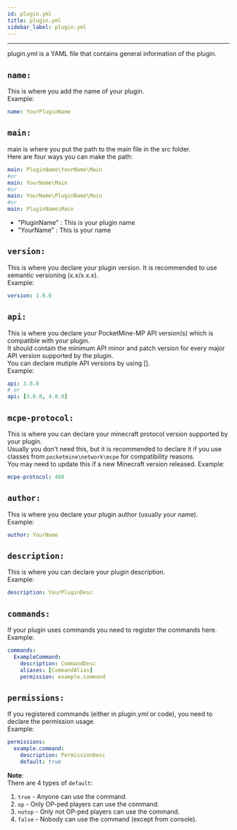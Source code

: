 ```yaml
---
id: plugin.yml
title: plugin.yml
sidebar_label: plugin.yml
---
```

___

plugin.yml is a YAML file that contains general information of the plugin.  

## `name:`
This is where you add the name of your plugin.  
Example:
```yaml
name: YourPluginName
```

## `main:`
main is where you put the path to the main file in the src folder.  
Here are four ways you can make the path:
```yml
main: PluginName\YourName\Main
#or
main: YourName\Main
#or
main: YourName\PluginName\Main
#or
main: PluginName\Main
```

* "PluginName" : This is your plugin name  
* "YourName" : This is your name
## `version:`
This is where you declare your plugin version. It is recommended to use semantic versioning (x.x/x.x.x).  
Example:
```yml
version: 1.0.0
```

## `api:`
This is where you declare your PocketMine-MP API version(s) which is compatible with your plugin.  
It should contain the minimum API minor and patch version for every major API version supported by the plugin.  
You can declare mutiple API versions by using [].  
Example:
```yml
api: 3.0.0
# or
api: [3.0.0, 4.0.0]
```

## `mcpe-protocol:`
This is where you can declare your minecraft protocol version supported by your plugin.  
Usually you don't need this, but it is recommended to declare it if you use classes from `pocketmine\network\mcpe` for compatibility reasons.  
You may need to update this if a new Minecraft version released.
Example:
```yml
mcpe-protocol: 408
```

## `author:`
This is where you declare your plugin author (usually your name).  
Example:
```yml
author: YourName
```

## `description:`
This is where you can declare your plugin description.  
Example:
```yml
description: YourPluginDesc
```

## `commands:`
If your plugin uses commands you need to register the commands here.  
Example:
```yml
commands:
  ExampleCommand:
    description: CommandDesc
    aliases: [CommandAlias]
    permission: example.command
```

## `permissions:`
If you registered commands (either in plugin.yml or code), you need to declare the permission usage.  
Example:
```yml
permissions:
  example.command:
    description: PermissionDesc
    default: true
```
**Note**:  
There are 4 types of `default`:  
1. `true` - Anyone can use the command.
2. `op` - Only OP-ped players can use the command.
2. `notop` - Only not OP-ped players can use the command.
4. `false` - Nobody can use the command (except from console).
